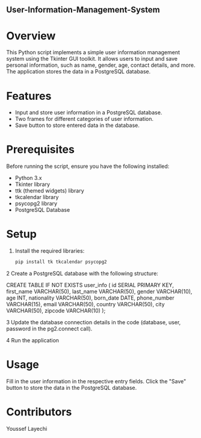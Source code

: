 ## User-Information-Management-System

# Overview
This Python script implements a simple user information management system using the Tkinter GUI toolkit. It allows users to input and save personal information, such as name, gender, age, contact details, and more. The application stores the data in a PostgreSQL database.

# Features
- Input and store user information in a PostgreSQL database.
- Two frames for different categories of user information.
- Save button to store entered data in the database.


# Prerequisites
Before running the script, ensure you have the following installed:

- Python 3.x
- Tkinter library
- ttk (themed widgets) library
- tkcalendar library
- psycopg2 library
- PostgreSQL Database




# Setup
1. Install the required libraries:
   ```bash
   pip install tk tkcalendar psycopg2
   
2 Create a PostgreSQL database with the following structure:

CREATE TABLE IF NOT EXISTS user_info (
    id SERIAL PRIMARY KEY,
    first_name VARCHAR(50),
    last_name VARCHAR(50),
    gender VARCHAR(10),
    age INT,
    nationality VARCHAR(50),
    born_date DATE,
    phone_number VARCHAR(15),
    email VARCHAR(50),
    country VARCHAR(50),
    city VARCHAR(50),
    zipcode VARCHAR(10)
);

3 Update the database connection details in the code (database, user, password in the pg2.connect call).

4 Run the application 

# Usage
Fill in the user information in the respective entry fields.
Click the "Save" button to store the data in the PostgreSQL database.

# Contributors
Youssef Layechi

